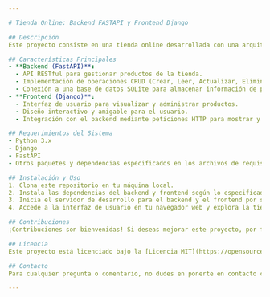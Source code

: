 ```yaml
---

# Tienda Online: Backend FASTAPI y Frontend Django

## Descripción
Este proyecto consiste en una tienda online desarrollada con una arquitectura de backend y frontend separados. El backend está construido con FastAPI, un framework web moderno para Python que ofrece alto rendimiento y una sintaxis declarativa. El frontend utiliza Django, un popular framework de desarrollo web en Python que proporciona un entorno robusto y escalable para construir aplicaciones web dinámicas.

## Características Principales
- **Backend (FastAPI)**:
  - API RESTful para gestionar productos de la tienda.
  - Implementación de operaciones CRUD (Crear, Leer, Actualizar, Eliminar).
  - Conexión a una base de datos SQLite para almacenar información de productos.
- **Frontend (Django)**:
  - Interfaz de usuario para visualizar y administrar productos.
  - Diseño interactivo y amigable para el usuario.
  - Integración con el backend mediante peticiones HTTP para mostrar y actualizar la información de los productos.

## Requerimientos del Sistema
- Python 3.x
- Django
- FastAPI
- Otros paquetes y dependencias especificados en los archivos de requisitos.

## Instalación y Uso
1. Clona este repositorio en tu máquina local.
2. Instala las dependencias del backend y frontend según lo especificado en los archivos de requisitos.
3. Inicia el servidor de desarrollo para el backend y el frontend por separado.
4. Accede a la interfaz de usuario en tu navegador web y explora la tienda online.

## Contribuciones
¡Contribuciones son bienvenidas! Si deseas mejorar este proyecto, por favor envía un pull request con tus cambios propuestos. Asegúrate de seguir las pautas de contribución y de respetar el código de conducta.

## Licencia
Este proyecto está licenciado bajo la [Licencia MIT](https://opensource.org/licenses/MIT). Puedes ver el archivo LICENSE para más detalles.

## Contacto
Para cualquier pregunta o comentario, no dudes en ponerte en contacto con nosotros en [correo electrónico] o [redes sociales].

---
```

